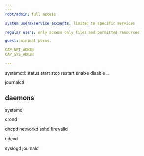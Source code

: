 ```yaml
---
---
root/admin: full access

system users/service accounts: limited to specific services

regular users: only access only files and permitted resources

guest: minimal perms.

CAP_NET_ADMIN
CAP_SYS_ADMIN

---
```


systemctl: 
status
start
stop
restart
enable
disable
..

journalctl

## daemons
systemd

crond

dhcpd
networkd
sshd
firewalld

udevd

syslogd
journald